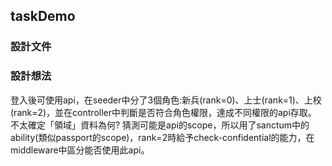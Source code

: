 ## taskDemo

### 設計文件

### 設計想法
登入後可使用api，在seeder中分了3個角色:新兵(rank=0)、上士(rank=1)、上校(rank=2)，並在controller中判斷是否符合角色權限，達成不同權限的api存取。
不太確定「領域」資料為何? 猜測可能是api的scope，所以用了sanctum中的ability(類似passport的scope)，rank=2時給予check-confidential的能力，在middleware中區分能否使用此api。
